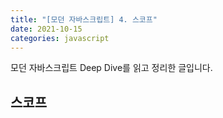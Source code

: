 ```yaml
---
title: "[모던 자바스크립트] 4. 스코프"
date: 2021-10-15
categories: javascript
---
```


모던 자바스크립트 Deep Dive를 읽고 정리한 글입니다.

## 스코프
